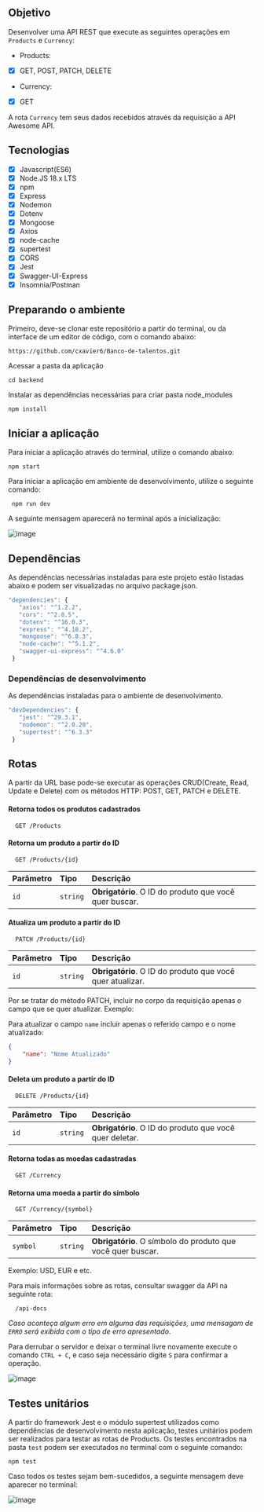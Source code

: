 ## Objetivo

Desenvolver uma API REST que execute as seguintes operações em `Products` e `Currency`:

- Products:
 - [X] GET, POST, PATCH, DELETE
- Currency: 
 - [X] GET

A rota `Currency` tem seus dados recebidos através da requisição a API Awesome API.

## Tecnologias

- [X] Javascript(ES6)
- [X] Node.JS 18.x LTS
- [X] npm
- [X] Express
- [X] Nodemon
- [X] Dotenv
- [X] Mongoose
- [X] Axios
- [X] node-cache
- [X] supertest
- [X] CORS
- [X] Jest
- [X] Swagger-UI-Express
- [X] Insomnia/Postman 

## Preparando o ambiente

Primeiro, deve-se clonar este repositório a partir do terminal, ou da interface de um editor de código, com o comando abaixo:

```
https://github.com/cxavier6/Banco-de-talentos.git
```
Acessar a pasta da aplicação

```
cd backend
```
Instalar as dependências necessárias para criar pasta node_modules

```
npm install
```

## Iniciar a aplicação
 
 Para iniciar a aplicação através do terminal, utilize o comando abaixo:
 
 ```
 npm start
 ```
 
 Para iniciar a aplicação em ambiente de desenvolvimento, utilize o seguinte comando:

```
 npm run dev
 ```
A seguinte mensagem aparecerá no terminal após a inicialização:
 
 ![image](https://user-images.githubusercontent.com/79461028/213547291-ce08f9c8-9b9f-472a-ad3a-dd5f42da716b.png)


## Dependências
As dependências necessárias instaladas para este projeto estão listadas abaixo e podem ser visualizadas no arquivo package.json.
 
 ```javascript
 "dependencies": {
    "axios": "^1.2.2",
    "cors": "^2.8.5",
    "dotenv": "^16.0.3",
    "express": "^4.18.2",
    "mongoose": "^6.8.3",
    "node-cache": "^5.1.2",
    "swagger-ui-express": "^4.6.0"
  }
 ```
 
 ### Dependências de desenvolvimento
 
 As dependências instaladas para o ambiente de desenvolvimento.
 
 ```javascript
 "devDependencies": {
    "jest": "^29.3.1",
    "nodemon": "^2.0.20",
    "supertest": "^6.3.3"
  }
 ```
 
 ## Rotas
 
A partir da URL base pode-se executar as operações CRUD(Create, Read, Update e Delete) com os métodos HTTP: POST, GET, PATCH e DELETE.
 
 #### Retorna todos os produtos cadastrados

```http
  GET /Products
```

#### Retorna um produto a partir do ID

```http
  GET /Products/{id}
```

| Parâmetro   | Tipo       | Descrição                                   |
| :---------- | :--------- | :------------------------------------------ |
| `id`      | `string` | **Obrigatório**. O ID do produto que você quer buscar.|

#### Atualiza um produto a partir do ID

```http
  PATCH /Products/{id}
```

| Parâmetro   | Tipo       | Descrição                                   |
| :---------- | :--------- | :------------------------------------------ |
| `id`      | `string` | **Obrigatório**. O ID do produto que você quer atualizar.|

Por se tratar do método PATCH, incluir no corpo da requisição apenas o campo que se quer
atualizar. Exemplo:

Para atualizar o campo `name` incluir apenas o referido campo e o nome atualizado:
```json
{
    "name": "Nome Atualizado"
}
```
#### Deleta um produto a partir do ID

```http
  DELETE /Products/{id}
```

| Parâmetro   | Tipo       | Descrição                                   |
| :---------- | :--------- | :------------------------------------------ |
| `id`      | `string` | **Obrigatório**. O ID do produto que você quer deletar.|

#### Retorna todas as moedas cadastradas

```http
  GET /Currency
```
#### Retorna uma moeda a partir do símbolo

```http
  GET /Currency/{symbol}
```

| Parâmetro   | Tipo       | Descrição                                   |
| :---------- | :--------- | :------------------------------------------ |
| `symbol`      | `string` | **Obrigatório**. O símbolo do produto que você quer buscar.|

Exemplo: USD, EUR e etc.

Para mais informações sobre as rotas, consultar swagger da API na seguinte rota:

```http
  /api-docs
```
 
<i>Caso aconteça algum erro em alguma das requisições, uma mensagam de `ERRO` será exibida com o tipo de erro apresentado</i>.

Para derrubar o servidor e deixar o terminal livre novamente execute o comando `CTRL + C`, e caso seja necessário digite `S` para confirmar a operação.

![image](https://user-images.githubusercontent.com/79461028/182672924-fb76aac3-d477-45a3-b3c9-2e444e38bb75.png)

## Testes unitários

A partir do framework Jest e o módulo supertest utilizados como dependências de desenvolvimento nesta aplicação, testes unitários podem ser realizados para testar as rotas de Products.
Os testes encontrados na pasta `test` podem ser executados no terminal com o seguinte comando:

```
npm test
```
Caso todos os testes sejam bem-sucedidos, a seguinte mensagem deve aparecer no terminal:

![image](https://user-images.githubusercontent.com/79461028/213549039-bfdbef4a-d673-4535-9aad-db338d26d8dc.png)

